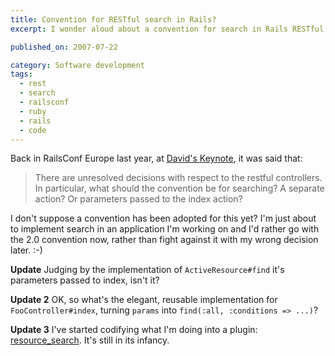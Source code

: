 ```yaml
---
title: Convention for RESTful search in Rails?
excerpt: I wonder aloud about a convention for search in Rails RESTful controllers.

published_on: 2007-07-22

category: Software development
tags:
  - rest
  - search
  - railsconf
  - ruby
  - rails
  - code
---
```

Back in RailsConf Europe last year, at [David's Keynote](/2006/09/30/railsconf-europe-2006-first-plenary-dhh/), it was said that:

> There are unresolved decisions with respect to the restful controllers. In particular, what should the convention be for searching? A separate action? Or parameters passed to the index action?

I don't suppose a convention has been adopted for this yet?  I'm just about to implement search in an application I'm working on and I'd rather go with the 2.0 convention now, rather than fight against it with my wrong decision later. :-)

**Update** Judging by the implementation of `ActiveResource#find` it's parameters passed to index, isn't it?

**Update 2** OK, so what's the elegant, reusable implementation for `FooController#index`, turning `params` into `find(:all, :conditions => ...)`?

**Update 3** I've started codifying what I'm doing into a plugin: [resource_search](http://svn.rubaidh.com/plugins/trunk/resource_search). It's still in its infancy.
